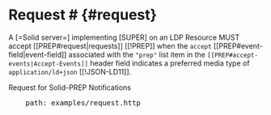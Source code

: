 # Request # {#request}

A [=Solid server=] implementing [SUPER] on an LDP Resource MUST accept [[PREP#request|requests]] [[!PREP]] when the `accept` [[PREP#event-field|event-field]] associated with the `"prep"` list item in the <code>[[PREP#accept-events|Accept-Events]]</code> header field indicates a preferred media type of `application/ld+json` [[!JSON-LD11]].

<div class="example">
  <span class="marker">Request for Solid-PREP Notifications</span>
  <pre class="include-code">
    path: examples/request.http
  </pre>
</div>
